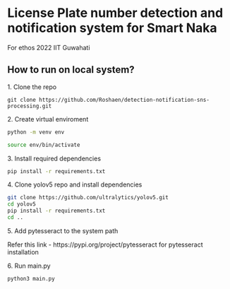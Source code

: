 # License Plate number detection and notification system for Smart Naka
For ethos 2022 IIT Guwahati

## How to run on local system? 
<p>1. Clone the repo</p>

```git
git clone https://github.com/Roshaen/detection-notification-sns-processing.git
```
<p>2. Create virtual enviroment</p>

```bash
python -m venv env
```
```bash
source env/bin/activate
```

<p>3. Install required dependencies </p>

```bash
pip install -r requirements.txt
```
<p> 4. Clone yolov5 repo and install dependencies</p>

```bash
git clone https://github.com/ultralytics/yolov5.git  
cd yolov5
pip install -r requirements.txt
cd ..
```

<p> 5. Add pytesseract to the system path </p>
<p> Refer this link - https://pypi.org/project/pytesseract for pytesseract installation</p>

<p> 6. Run main.py </p>

```bash 
python3 main.py
```

